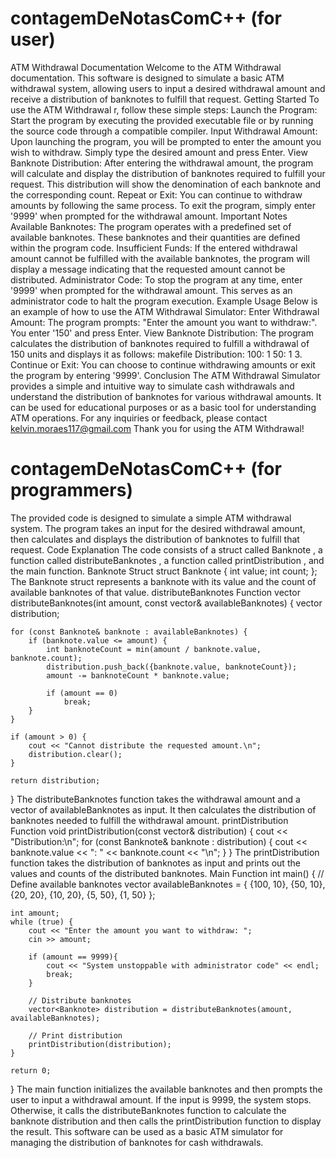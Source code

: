 # contagemDeNotasComC++ (for user)

ATM Withdrawal Documentation
Welcome to the ATM Withdrawal documentation. This software is designed to simulate a basic ATM withdrawal system, allowing users to input a desired withdrawal amount and receive a distribution of banknotes to fulfill that request.
Getting Started
To use the ATM Withdrawal r, follow these simple steps:
Launch the Program: Start the program by executing the provided executable file or by running the source code through a compatible compiler.
Input Withdrawal Amount: Upon launching the program, you will be prompted to enter the amount you wish to withdraw. Simply type the desired amount and press Enter.
View Banknote Distribution: After entering the withdrawal amount, the program will calculate and display the distribution of banknotes required to fulfill your request. This distribution will show the denomination of each banknote and the corresponding count.
Repeat or Exit: You can continue to withdraw amounts by following the same process. To exit the program, simply enter '9999' when prompted for the withdrawal amount.
Important Notes
Available Banknotes: The program operates with a predefined set of available banknotes. These banknotes and their quantities are defined within the program code.
Insufficient Funds: If the entered withdrawal amount cannot be fulfilled with the available banknotes, the program will display a message indicating that the requested amount cannot be distributed.
Administrator Code: To stop the program at any time, enter '9999' when prompted for the withdrawal amount. This serves as an administrator code to halt the program execution.
Example Usage
Below is an example of how to use the ATM Withdrawal Simulator:
Enter Withdrawal Amount: The program prompts: "Enter the amount you want to withdraw:". You enter '150' and press Enter.
View Banknote Distribution: The program calculates the distribution of banknotes required to fulfill a withdrawal of 150 units and displays it as follows:
makefile
Distribution:
100: 1
50: 1
3. 	Continue or Exit: You can choose to continue withdrawing amounts or exit the program by entering '9999'.
Conclusion
The ATM Withdrawal Simulator provides a simple and intuitive way to simulate cash withdrawals and understand the distribution of banknotes for various withdrawal amounts. It can be used for educational purposes or as a basic tool for understanding ATM operations.
For any inquiries or feedback, please contact kelvin.moraes117@gmail.com
Thank you for using the ATM Withdrawal!


# contagemDeNotasComC++ (for programmers)

The provided code is designed to simulate a simple ATM withdrawal system. The program takes an input for the desired withdrawal amount, then calculates and displays the distribution of banknotes to fulfill that request.
Code Explanation
The code consists of a
struct
called
Banknote
, a function called
distributeBanknotes
, a function called
printDistribution
, and the
main
function.
Banknote Struct
struct Banknote {
    int value;
    int count;
};
The
Banknote
struct represents a banknote with its value and the count of available banknotes of that value.
distributeBanknotes Function
vector<Banknote> distributeBanknotes(int amount, const vector<Banknote>& availableBanknotes) {
    vector<Banknote> distribution;

    for (const Banknote& banknote : availableBanknotes) {
        if (banknote.value <= amount) {
            int banknoteCount = min(amount / banknote.value, banknote.count);
            distribution.push_back({banknote.value, banknoteCount});
            amount -= banknoteCount * banknote.value;

            if (amount == 0)
                break;
        }
    }

    if (amount > 0) {
        cout << "Cannot distribute the requested amount.\n";
        distribution.clear();
    }

    return distribution;
}
The
distributeBanknotes
function takes the withdrawal
amount
and a vector of
availableBanknotes
as input. It then calculates the distribution of banknotes needed to fulfill the withdrawal amount.
printDistribution Function
void printDistribution(const vector<Banknote>& distribution) {
    cout << "Distribution:\n";
    for (const Banknote& banknote : distribution) {
        cout << banknote.value << ": " << banknote.count << "\n";
    }
}
The
printDistribution
function takes the distribution of banknotes as input and prints out the values and counts of the distributed banknotes.
Main Function
int main() {
    // Define available banknotes
    vector<Banknote> availableBanknotes = {
        {100, 10},
        {50, 10},
        {20, 20},
        {10, 20},
        {5, 50},
        {1, 50}
    };

    int amount;
    while (true) {
        cout << "Enter the amount you want to withdraw: ";
        cin >> amount;

        if (amount == 9999){
            cout << "System unstoppable with administrator code" << endl;
            break;
        }

        // Distribute banknotes
        vector<Banknote> distribution = distributeBanknotes(amount, availableBanknotes);

        // Print distribution
        printDistribution(distribution);
    }

    return 0;
}
The
main
function initializes the available banknotes and then prompts the user to input a withdrawal amount. If the input is 9999, the system stops. Otherwise, it calls the
distributeBanknotes
function to calculate the banknote distribution and then calls the
printDistribution
function to display the result.
This software can be used as a basic ATM simulator for managing the distribution of banknotes for cash withdrawals.
